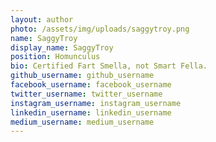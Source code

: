 ```yaml
---
layout: author
photo: /assets/img/uploads/saggytroy.png
name: SaggyTroy
display_name: SaggyTroy
position: Homunculus
bio: Certified Fart Smella, not Smart Fella.
github_username: github_username
facebook_username: facebook_username
twitter_username: twitter_username
instagram_username: instagram_username
linkedin_username: linkedin_username
medium_username: medium_username
---
```


